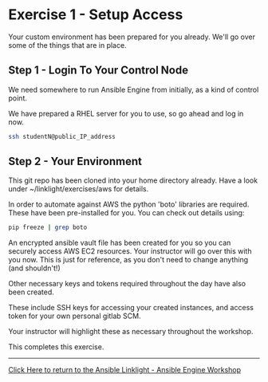 # Exercise 1 - Setup Access

Your custom environment has been prepared for you already. We'll go over some of the things that are in place.

## Step 1 - Login To Your Control Node

We need somewhere to run Ansible Engine from initially, as a kind of control point.

We have prepared a RHEL server for you to use, so go ahead and log in now.

```bash
ssh studentN@public_IP_address
```

## Step 2 - Your Environment

This git repo has been cloned into your home directory already. Have a look under ~/linklight/exercises/aws for details.

In order to automate against AWS the python 'boto' libraries are required. These have been pre-installed for you. You can check out details using:

```bash
pip freeze | grep boto
```

An encrypted ansible vault file has been created for you so you can securely access AWS EC2 resources. Your instructor will go over this with you now. This is just for reference, as you don't need to change anything (and shouldn't!)

Other necessary keys and tokens required throughout the day have also been created.

These include SSH keys for accessing your created instances, and access token for your own personal gitlab SCM.

Your instructor will highlight these as necessary throughout the workshop.

This completes this exercise.

---

[Click Here to return to the Ansible Linklight - Ansible Engine Workshop](../../README.md)
